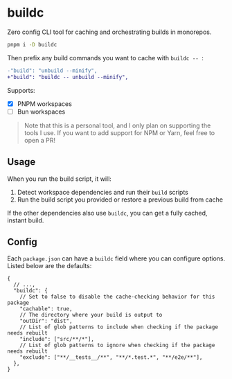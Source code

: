 # buildc

Zero config CLI tool for caching and orchestrating builds in monorepos.

```sh
pnpm i -D buildc
```

Then prefix any build commands you want to cache with `buildc -- `:

```diff
-"build": "unbuild --minify",
+"build": "buildc -- unbuild --minify",
```

Supports:

- [x] PNPM workspaces
- [ ] Bun workspaces

> Note that this is a personal tool, and I only plan on supporting the tools I use. If you want to add support for NPM or Yarn, feel free to open a PR!

## Usage

When you run the build script, it will:

1. Detect workspace dependencies and run their `build` scripts
2. Run the build script you provided or restore a previous build from cache

If the other dependencies also use `buildc`, you can get a fully cached, instant build.

## Config

Each `package.json` can have a `buildc` field where you can configure options. Listed below are the defaults:

```jsonc
{
  // ...,
  "buildc": {
    // Set to false to disable the cache-checking behavior for this package
    "cachable": true,
    // The directory where your build is output to
    "outDir": "dist",
    // List of glob patterns to include when checking if the package needs rebuilt
    "include": ["src/**/*"],
    // List of glob patterns to ignore when checking if the package needs rebuilt
    "exclude": ["**/__tests__/**", "**/*.test.*", "**/e2e/**"],
  },
}
```
